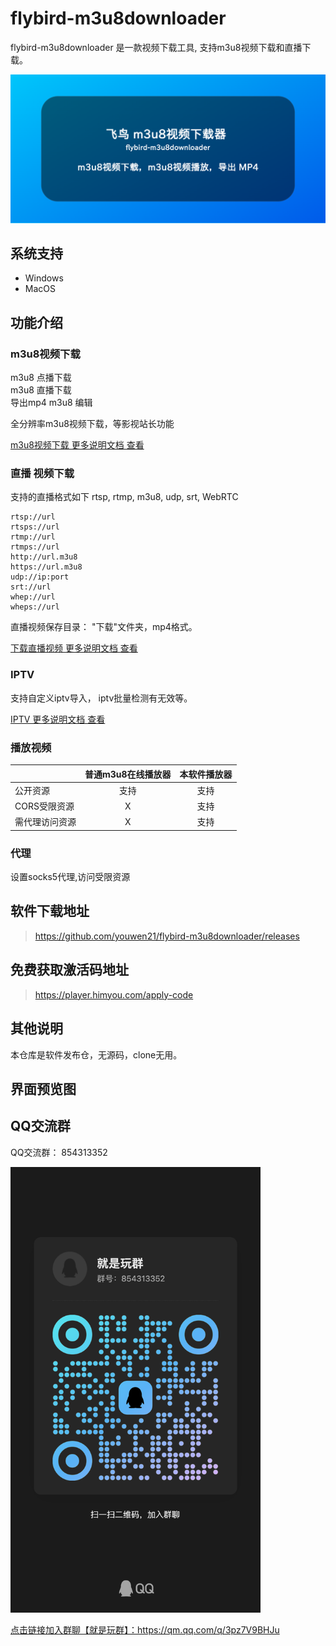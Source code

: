 # flybird-m3u8downloader
flybird-m3u8downloader 是一款视频下载工具, 支持m3u8视频下载和直播下载。    

![flybird-m3u8downloader](flybird-m3u8.png)

## 系统支持
 - Windows 
 - MacOS

## 功能介绍
### m3u8视频下载
m3u8 点播下载  
m3u8 直播下载  
导出mp4
m3u8 编辑

全分辨率m3u8视频下载，等影视站长功能

[m3u8视频下载 更多说明文档 查看](doc/m3u8-download.md)

### 直播 视频下载
支持的直播格式如下
rtsp, rtmp, m3u8, udp, srt, WebRTC
```
rtsp://url
rtsps://url 
rtmp://url 
rtmps://url
http://url.m3u8 
https://url.m3u8
udp://ip:port
srt://url
whep://url
wheps://url
```

直播视频保存目录： "下载"文件夹，mp4格式。

[下载直播视频 更多说明文档 查看](doc/live-stream-record.md)

### IPTV
支持自定义iptv导入， iptv批量检测有无效等。

[IPTV 更多说明文档 查看](doc/iptv.md)

### 播放视频
|     |      普通m3u8在线播放器      |  本软件播放器 |
|----------|:-------------:|:------:|
| 公开资源 |   支持 | 支持 |
| CORS受限资源 |    X   |   支持 |
| 需代理访问资源 | X |    支持 |


### 代理
 设置socks5代理,访问受限资源

## 软件下载地址
> https://github.com/youwen21/flybird-m3u8downloader/releases

## 免费获取激活码地址
> https://player.himyou.com/apply-code

## 其他说明
本仓库是软件发布仓，无源码，clone无用。

## 界面预览图


## QQ交流群
QQ交流群： 854313352  

<img src="images/qrcode_1717081395364.jpg" width="400" />  

<a href="https://qm.qq.com/q/3pz7V9BHJu">点击链接加入群聊【就是玩群】：https://qm.qq.com/q/3pz7V9BHJu</a>
